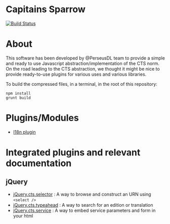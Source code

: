 Capitains Sparrow 
===

[![Build Status](https://travis-ci.org/PerseusDL/Capitains-Sparrow.svg)](https://travis-ci.org/PerseusDL/Capitains-Sparrow)

# About
This software has been developed by @PerseusDL team to provide a simple and ready to use Javascript abstraction/implementation of the CTS norm. On the road leading to the CTS abstraction, we thought it might be nice to provide ready-to-use plugins for various uses and various libraries.

To build the compressed files, in a terminal, in the root of this repository:

```shell
npm install
grunt build
```

# Plugins/Modules

- [I18n plugin](./doc/i18n.md)

# Integrated plugins and relevant documentation

## jQuery

- [jQuery.cts.selector](./doc/plugins/jquery.cts.selector.md) : A way to browse and construct an URN using `<select />`
- [jQuery.cts.typeahead](./doc/plugins/jquery.cts.typeahead.md) : A way to search for an edition or translation
- [jQuery.cts.service](./doc/plugins/jquery.cts.service.md) : A way to embed service parameters and form in your html
